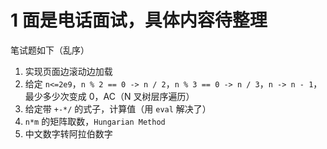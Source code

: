 # 1 面是电话面试，具体内容待整理

笔试题如下（乱序）

1. 实现页面边滚动边加载
2. 给定 `n<=2e9`，`n % 2 == 0 -> n / 2`，`n % 3 == 0 -> n / 3`，`n -> n - 1`，最少多少次变成 0，AC（N 叉树层序遍历）
3. 给定带 `+-*/` 的式子，计算值（用 `eval` 解决了）
4. `n*m` 的矩阵取数，`Hungarian Method`
5. 中文数字转阿拉伯数字

